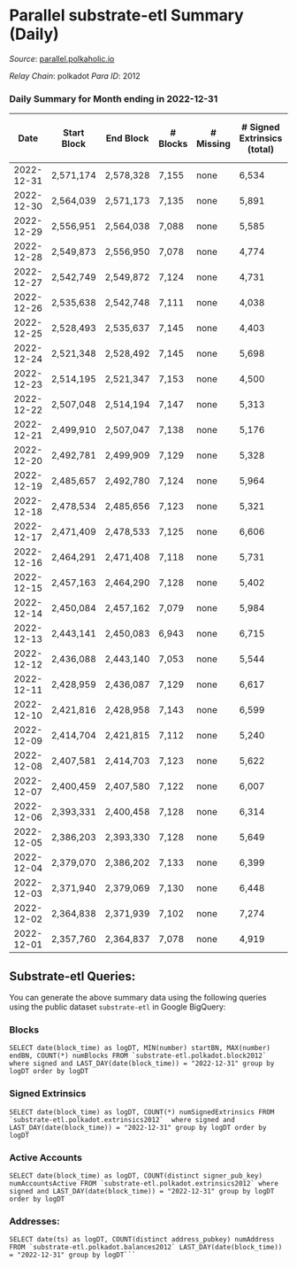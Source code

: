 # Parallel substrate-etl Summary (Daily)

_Source_: [parallel.polkaholic.io](https://parallel.polkaholic.io)

*Relay Chain*: polkadot
*Para ID*: 2012



### Daily Summary for Month ending in 2022-12-31


| Date | Start Block | End Block | # Blocks | # Missing | # Signed Extrinsics (total) | # Active Accounts | # Addresses with Balances | # Events | # Transfers | # XCM Transfers In | # XCM Transfers Out |
| ---- | ----------- | --------- | -------- | --------- | --------------------------- | ----------------- | ------------------------- | -------- | ----------- | ------------------ | ------------------- |
| 2022-12-31 | 2,571,174 | 2,578,328 | 7,155 | none | 6,534 | 357 | 46,490 | 58,751 | 1,957 ($49,572.85) | 90 ($78,083.07) | 36 ($18,338.40) |
| 2022-12-30 | 2,564,039 | 2,571,173 | 7,135 | none | 5,891 | 369 | 46,482 | 55,563 | 1,921 ($29,437.39) | 84 ($34,014.36) | 52 ($39,984.92) |
| 2022-12-29 | 2,556,951 | 2,564,038 | 7,088 | none | 5,585 | 422 | 46,472 | 54,562 | 2,094 ($35,549.89) | 83 ($45,266.46) | 69 ($144,613) |
| 2022-12-28 | 2,549,873 | 2,556,950 | 7,078 | none | 4,774 | 394 | 46,455 | 52,163 | 2,589 ($46,665.13) | 109 ($131,382) | 73 ($127,635) |
| 2022-12-27 | 2,542,749 | 2,549,872 | 7,124 | none | 4,731 | 386 | 46,444 | 49,712 | 1,990 ($75,022.00) | 64 ($56,566.65) | 69 ($116,589) |
| 2022-12-26 | 2,535,638 | 2,542,748 | 7,111 | none | 4,038 | 415 | 46,436 | 48,699 | 2,519 ($71,114.68) | 110 ($88,524.50) | 77 ($128,130) |
| 2022-12-25 | 2,528,493 | 2,535,637 | 7,145 | none | 4,403 | 358 | 46,423 | 48,276 | 2,224 ($51,526.84) | 88 ($30,832.78) | 73 ($108,835) |
| 2022-12-24 | 2,521,348 | 2,528,492 | 7,145 | none | 5,698 | 381 | 46,405 | 54,874 | 2,188 ($1,940,125) | 82 ($41,462.14) | 85 ($41,289.56) |
| 2022-12-23 | 2,514,195 | 2,521,347 | 7,153 | none | 4,500 | 400 | 46,395 | 49,693 | 2,123 ($84,726.84) | 109 ($40,375.54) | 76 ($157,862) |
| 2022-12-22 | 2,507,048 | 2,514,194 | 7,147 | none | 5,313 | 418 | 46,383 | 53,627 | 1,884 ($264,902) | 98 ($215,345) | 68 ($161,127) |
| 2022-12-21 | 2,499,910 | 2,507,047 | 7,138 | none | 5,176 | 393 | 46,376 | 53,376 | 2,343 ($145,878) | 105 ($31,357.51) | 56 ($218,368) |
| 2022-12-20 | 2,492,781 | 2,499,909 | 7,129 | none | 5,328 | 475 | 46,369 | 54,288 | 2,283 ($70,984.25) | 111 ($52,511.59) | 93 ($86,262.05) |
| 2022-12-19 | 2,485,657 | 2,492,780 | 7,124 | none | 5,964 | 455 | 46,356 | 60,106 | 3,250 ($449,302) | 125 ($54,683.26) | 81 ($67,066.48) |
| 2022-12-18 | 2,478,534 | 2,485,656 | 7,123 | none | 5,321 | 447 | 46,332 | 57,509 | 3,384 ($137,997) | 135 ($32,356.38) | 93 ($131,867) |
| 2022-12-17 | 2,471,409 | 2,478,533 | 7,125 | none | 6,606 | 476 | 46,319 | 65,152 | 3,771 ($105,173) | 199 ($97,724.26) | 102 ($77,040.05) |
| 2022-12-16 | 2,464,291 | 2,471,408 | 7,118 | none | 5,731 | 458 | 46,304 | 58,235 | 3,128 ($160,409) | 142 ($66,501.64) | 126 ($149,287) |
| 2022-12-15 | 2,457,163 | 2,464,290 | 7,128 | none | 5,402 | 439 | 46,295 | 55,887 | 2,752 ($76,013.60) | 85 ($154,479) | 65 ($67,221.80) |
| 2022-12-14 | 2,450,084 | 2,457,162 | 7,079 | none | 5,984 | 451 | 46,276 | 59,468 | 3,258 ($138,227) | 85 ($279,008) | 106 ($139,912) |
| 2022-12-13 | 2,443,141 | 2,450,083 | 6,943 | none | 6,715 | 515 | 46,261 | 66,152 | 4,185 ($168,447) | 177 ($121,860) | 153 ($230,898) |
| 2022-12-12 | 2,436,088 | 2,443,140 | 7,053 | none | 5,544 | 488 | 46,234 | 56,558 | 2,431 ($56,311.82) | 102 ($56,713.56) | 67 ($179,091) |
| 2022-12-11 | 2,428,959 | 2,436,087 | 7,129 | none | 6,617 | 450 | 46,198 | 62,695 | 2,378 ($71,131.16) | 103 ($39,283.50) | 67 ($310,516) |
| 2022-12-10 | 2,421,816 | 2,428,958 | 7,143 | none | 6,599 | 372 | 46,186 | 59,390 | 1,939 ($49,309.90) | 70 ($81,244.05) | 67 ($144,976) |
| 2022-12-09 | 2,414,704 | 2,421,815 | 7,112 | none | 5,240 | 418 | 46,182 | 53,537 | 2,126 ($128,362) | 85 ($36,446.89) | 54 ($170,717) |
| 2022-12-08 | 2,407,581 | 2,414,703 | 7,123 | none | 5,622 | 426 | 46,173 | 55,607 | 2,088 ($49,621.51) | 77 ($355,560) | 80 ($277,811) |
| 2022-12-07 | 2,400,459 | 2,407,580 | 7,122 | none | 6,007 | 426 | 46,156 | 58,430 | 2,617 ($95,526.26) | 100 ($49,720.95) | 95 ($50,251.53) |
| 2022-12-06 | 2,393,331 | 2,400,458 | 7,128 | none | 6,314 | 483 | 46,140 | 60,973 | 2,325 ($105,086) | 109 ($40,476.97) | 114 ($189,563) |
| 2022-12-05 | 2,386,203 | 2,393,330 | 7,128 | none | 5,649 | 501 | 46,125 | 57,179 | 2,236 ($34,504.45) | 83 ($20,266.31) | 85 ($50,066.67) |
| 2022-12-04 | 2,379,070 | 2,386,202 | 7,133 | none | 6,399 | 467 | 46,110 | 62,546 | 2,678 ($45,927.42) | 98 ($81,120.29) | 92 ($138,934) |
| 2022-12-03 | 2,371,940 | 2,379,069 | 7,130 | none | 6,448 | 458 | 46,106 | 61,442 | 2,532 ($57,824.95) | 107 ($68,293.20) | 80 ($126,028) |
| 2022-12-02 | 2,364,838 | 2,371,939 | 7,102 | none | 7,274 | 497 | 46,096 | 69,953 | 4,072 ($179,068) | 184 ($231,103) | 186 ($219,163) |
| 2022-12-01 | 2,357,760 | 2,364,837 | 7,078 | none | 4,919 | 477 | 46,088 | 54,960 | 2,736 ($192,089) | 77 ($41,981.12) | 68 ($84,943.50) |

## Substrate-etl Queries:
You can generate the above summary data using the following queries using the public dataset `substrate-etl` in Google BigQuery:


### Blocks
```
SELECT date(block_time) as logDT, MIN(number) startBN, MAX(number) endBN, COUNT(*) numBlocks FROM `substrate-etl.polkadot.block2012`  where signed and LAST_DAY(date(block_time)) = "2022-12-31" group by logDT order by logDT
```


### Signed Extrinsics
```
SELECT date(block_time) as logDT, COUNT(*) numSignedExtrinsics FROM `substrate-etl.polkadot.extrinsics2012`  where signed and LAST_DAY(date(block_time)) = "2022-12-31" group by logDT order by logDT
```


### Active Accounts
```
SELECT date(block_time) as logDT, COUNT(distinct signer_pub_key) numAccountsActive FROM `substrate-etl.polkadot.extrinsics2012` where signed and LAST_DAY(date(block_time)) = "2022-12-31" group by logDT order by logDT
```


### Addresses:
```
SELECT date(ts) as logDT, COUNT(distinct address_pubkey) numAddress FROM `substrate-etl.polkadot.balances2012` LAST_DAY(date(block_time)) = "2022-12-31" group by logDT```

